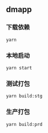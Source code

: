 ## dmapp

### 下载依赖

```
yarn
```

### 本地启动

```
yarn start
```

### 测试打包

```
yarn build:stg
```

### 生产打包

```
yarn build:prd
```
